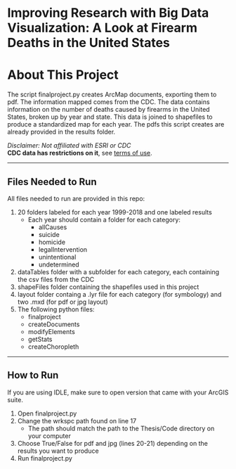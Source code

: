 # Improving Research with Big Data Visualization: A Look at Firearm Deaths in the United States

# About This Project

The script finalproject.py creates ArcMap documents, exporting them to pdf. The information mapped comes from the CDC.
The data contains information on the number of deaths caused by firearms in the United States, broken up by year and state.
This data is joined to shapefiles to produce a standardized map for each year.
The pdfs this script creates are already provided in the results folder.

*Disclaimer: Not affiliated with ESRI or CDC*  
**CDC data has restrictions on it**, see [terms of use](https://wonder.cdc.gov/mcd-icd10.html "CDC Wonder Database").

---

## Files Needed to Run

All files needed to run are provided in this repo:

1. 20 folders labeled for each year 1999-2018 and one labeled results  
   * Each year should contain a folder for each category:
        * allCauses
        * suicide
        * homicide
        * legalIntervention
        * unintentional
        * undetermined
2. dataTables folder with a subfolder for each category, each containing the csv files from the CDC
3. shapeFiles folder containing the shapefiles used in this project
4. layout folder containg a .lyr file for each category (for symbology) and two .mxd (for pdf or jpg layout)
5. The following python files:  
   + finalproject  
   + createDocuments  
   + modifyElements  
   + getStats  
   + createChoropleth

---

## How to Run

If you are using IDLE, make sure to open version that came with your ArcGIS suite.

1. Open finalproject.py
2. Change the wrkspc path found on line 17  
   + The path should match the path to the Thesis/Code directory on your computer
3. Choose True/False for pdf and jpg (lines 20-21) depending on the results you want to produce
4. Run finalproject.py
